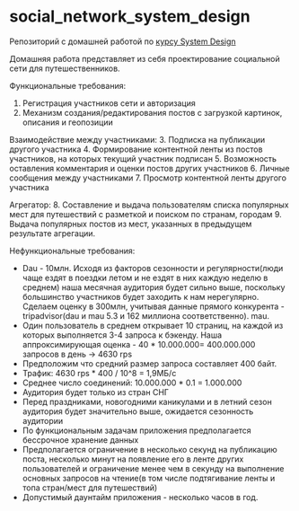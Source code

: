 # social_network_system_design
Репозиторий с домашней работой по [курсу System Design](https://balun.courses/courses/system_design)

Домашняя работа представляет из себя проектирование социальной сети для путешественников.

Функциональные требования:
1. Регистрация участников сети и авторизация 
2. Механизм создания/редактирования постов с загрузкой картинок, описания и геопозиции

Взаимодействие между участниками:
3. Подписка на публикации другого участника 
4. Формирование контентной ленты из постов участников, на которых текущий участник подписан 
5. Возможность оставления комментария и оценки постов других участников
6. Личные сообщения между участниками
7. Просмотр контентной ленты другого участника

Агрегатор:
8. Составление и выдача пользователям списка популярных мест для путешествий с 
разметкой и поиском по странам, городам
9. Выдача популярных постов из мест, указанных в предыдущем результате агрегации.

Нефункциональные требования:

- Dau - 10млн. Исходя из факторов сезонности и регулярности(люди чаще ездят в поездки
летом и не ездят в них каждую неделю в среднем) наша месячная аудитория будет сильно выше, 
поскольку большинство участников будет заходить к нам нерегулярно. Сделаем оценку в 300млн, 
учитывая данные прямого конкурента - tripadvisor(dau и mau 5.3 и 162 миллиона соответственно).
mau.
- Один пользователь в среднем открывает 10 страниц, на каждой из которых выполняется 3-4 запроса к бэкенду.
Наша аппроксимирующая оценка - 40 * 10.000.000= 400.000.000 запросов в день -> 4630 rps
- Предположим что средний размер запроса составляет 400 байт.
- Трафик: 4630 rps * 400 / 10^8 = 1,9МБ/с
- Среднее число соединений: 10.000.000 * 0.1 = 1.000.000
- Аудитория будет только из стран СНГ
- Перед праздниками, новогодними каникулами и в летний сезон аудитория будет значительно выше, ожидается 
сезонность аудитории
- По функциональным задачам приложения предполагается бессрочное хранение данных
- Предполагается ограничение в несколько секунд на публикацию поста, несколько минут на появление его в ленте
других пользователей и ограничение менее чем в секунду на выполнение основных запросов на чтение(в том числе 
подтягивание ленты и топа стран/мест для путешествий)
- Допустимый даунтайм приложения - несколько часов в год.


